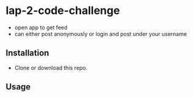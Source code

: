# lap-2-code-challenge

- open app to get feed
- can either post anonymously or login and post under your username

## Installation

- Clone or download this repo.

## Usage
